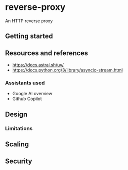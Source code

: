 # reverse-proxy
An HTTP reverse proxy

## Getting started

## Resources and references

- https://docs.astral.sh/uv/
- https://docs.python.org/3/library/asyncio-stream.html

### Assistants used

- Google AI overview
- Github Copilot

## Design

### Limitations

## Scaling

## Security
